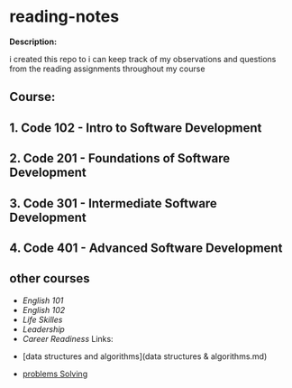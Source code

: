 # reading-notes
**Description:**

i created  this repo to i can keep track of my observations and questions from the reading assignments throughout my course
## Course:
## 1. Code 102 - Intro to Software Development
## 2. Code 201 - Foundations of Software Development
## 3. Code 301 - Intermediate Software Development
## 4. Code 401 - Advanced Software Development
## other courses 
+ *English 101*
+ *English 102*
+ *Life Skilles*
+ *Leadership*
+ *Career Readiness*
Links:

* [data structures and algorithms](data structures & algorithms.md)

* [problems Solving](problemsSolving.md)
